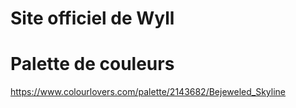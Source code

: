 # Site officiel de Wyll

# Palette de couleurs

https://www.colourlovers.com/palette/2143682/Bejeweled_Skyline